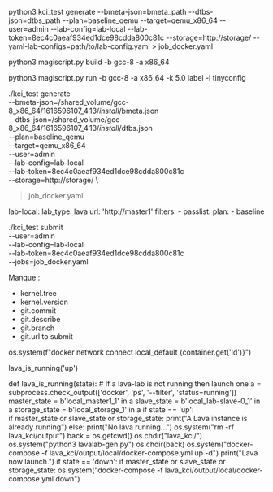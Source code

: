 python3 kci_test generate --bmeta-json=bmeta_path --dtbs-json=dtbs_path --plan=baseline_qemu --target=qemu_x86_64 --user=admin --lab-config=lab-local --lab-token=8ec4c0aeaf934ed1dce98cdda800c81c --storage=http://storage/ --yaml-lab-configs=path/to/lab-config.yaml > job_docker.yaml



python3 magiscript.py build -b gcc-8 -a x86_64

python3 magiscript.py run -b gcc-8 -a x86_64 -k 5.0 label -l tinyconfig

./kci_test generate \
  --bmeta-json=/shared_volume/gcc-8_x86_64/1616596107_4.13/_install_/bmeta.json \
  --dtbs-json=/shared_volume/gcc-8_x86_64/1616596107_4.13/_install_/dtbs.json \
  --plan=baseline_qemu \
  --target=qemu_x86_64 \
  --user=admin \
  --lab-config=lab-local \
  --lab-token=8ec4c0aeaf934ed1dce98cdda800c81c \
  --storage=http://storage/ \
  > job_docker.yaml

lab-local:
  lab_type: lava
  url: 'http://master1'
  filters:
    - passlist:
        plan:
          - baseline

./kci_test submit \
  --user=admin \
  --lab-config=lab-local \
  --lab-token=8ec4c0aeaf934ed1dce98cdda800c81c \
  --jobs=job_docker.yaml

Manque : 
  - kernel.tree
  - kernel.version
  - git.commit
  - git.describe
  - git.branch
  - git.url
   to submit


os.system(f"docker network connect local_default {container.get('Id')}")

lava_is_running('up')

def lava_is_running(state):
    # If a lava-lab is not running then launch one
    a = subprocess.check_output(['docker', 'ps', '--filter', 'status=running'])
    master_state = b'local_master1_1' in a
    slave_state = b'local_lab-slave-0_1' in a
    storage_state = b'local_storage_1' in a
    if state == 'up':        
        if  master_state or slave_state or storage_state:
            print("A Lava instance is already running")
        else:
            print("No lava running...")
            os.system("rm -rf lava_kci/output")
            back = os.getcwd()
            os.chdir("lava_kci/")
            os.system("python3 lavalab-gen.py")
            os.chdir(back)
            os.system("docker-compose -f lava_kci/output/local/docker-compose.yml up -d")
            print("Lava now launch.")
    if state == 'down':
        if  master_state or slave_state or storage_state:
            os.system("docker-compose -f lava_kci/output/local/docker-compose.yml down")